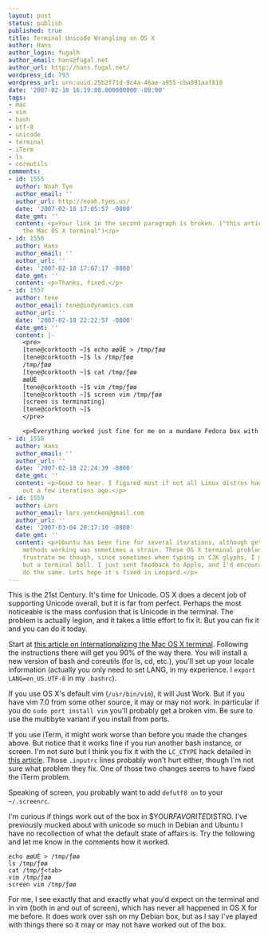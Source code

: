 ```yaml
---
layout: post
status: publish
published: true
title: Terminal Unicode Wrangling on OS X
author: Hans
author_login: fugalh
author_email: hans@fugal.net
author_url: http://hans.fugal.net/
wordpress_id: 793
wordpress_url: urn:uuid:25b2f71d-9c4a-46ae-a955-cba091aaf810
date: '2007-02-18 16:19:00.000000000 -08:00'
tags:
- mac
- vim
- bash
- utf-8
- unicode
- terminal
- iTerm
- ls
- coreutils
comments:
- id: 1555
  author: Noah Tye
  author_email: ''
  author_url: http://noah.tyes.us/
  date: '2007-02-18 17:05:57 -0800'
  date_gmt: ''
  content: <p>Your link in the second paragraph is broken. ("this article on Internationalizing
    the Mac OS X terminal")</p>
- id: 1556
  author: Hans
  author_email: ''
  author_url: ''
  date: '2007-02-18 17:07:17 -0800'
  date_gmt: ''
  content: <p>Thanks, fixed.</p>
- id: 1557
  author: tene
  author_email: tene@iodynamics.com
  author_url: ''
  date: '2007-02-18 22:22:57 -0800'
  date_gmt: ''
  content: |-
    <pre>
    [tene@corktooth ~]$ echo æøÜÉ > /tmp/ƒøø
    [tene@corktooth ~]$ ls /tmp/ƒøø
    /tmp/ƒøø
    [tene@corktooth ~]$ cat /tmp/ƒøø
    æøÜÉ
    [tene@corktooth ~]$ vim /tmp/ƒøø
    [tene@corktooth ~]$ screen vim /tmp/ƒøø
    [screen is terminating]
    [tene@corktooth ~]$
    </pre>

    <p>Everything worked just fine for me on a mundane Fedora box with xterm.</p>
- id: 1558
  author: Hans
  author_email: ''
  author_url: ''
  date: '2007-02-18 22:24:39 -0800'
  date_gmt: ''
  content: <p>Good to hear. I figured most if not all Linux distros had worked this
    out a few iterations ago.</p>
- id: 1559
  author: Lars
  author_email: lars.yencken@gmail.com
  author_url: ''
  date: '2007-03-04 20:17:10 -0800'
  date_gmt: ''
  content: <p>Ubuntu has been fine for several iterations, although getting the input
    methods working was sometimes a strain. These OS X terminal problems baffle and
    frustrate me though, since sometimes when typing in CJK glyphs, I get nothing
    but a terminal bell. I just sent feedback to Apple, and I'd encourage others to
    do the same. Lets hope it's fixed in Leopard.</p>
---
```

<p>This is the 21<super>st</super> Century. It's time for Unicode. OS X does a      decent job of supporting Unicode overall, but it is far from perfect. Perhaps   the most noticeable is the mass confusion that is Unicode in the terminal. The  problem is actually legion, and it takes a little effort to fix it. But you     can fix it and you can do it today.</p>

<p>Start at <a href="http://www.rift.dk/news.php?item.7.6">this article on Internationalizing the Mac OS X terminal</a>. Following the instructions there will get you 90%   of the way there. You will install a new version of bash and coreutils (for     ls, cd, etc.), you'll set up your locale information (actually you only need    to set LANG, in my experience. I <code>export LANG=en_US.UTF-8</code> in my <code>.bashrc</code>).</p>

<p>If you use OS X's default vim (<code>/usr/bin/vim</code>), it will Just Work. But if you    have vim 7.0 from some other source, it may or may not work. In particular if   you do <code>sudo port install vim</code> you'll probably get a broken vim. Be sure to     use the multibyte variant if you install from ports.</p>

<p>If you use iTerm, it might work worse than before you made the changes above.    But notice that it works fine if you run another bash instance, or screen. I'm  not sure but I think you fix it with the <code>LC_CTYPE</code> hack detailed in <a href="http://desp.night.pl/terminal.html">this      article</a>. Those <code>.inputrc</code> lines probably   won't hurt either, though I'm not sure what problem they fix. One of those two  changes seems to have fixed the iTerm problem.</p>

<p>Speaking of screen, you probably want to add <code>defutf8 on</code> to your <code>~/.screenrc</code>.</p>

<p>I'm curious if things work out of the box in $YOUR<em>FAVORITE</em>DISTRO. I've         previously mucked about with unicode so much in Debian and Ubuntu I have no     recollection of what the default state of affairs is. Try the following and     let me know in the comments how it worked.</p>

<pre><code>echo æøÜÉ &gt; /tmp/ƒøø
ls /tmp/ƒøø
cat /tmp/ƒ&lt;tab&gt;
vim /tmp/ƒøø
screen vim /tmp/ƒøø
</code></pre>

<p>For me, I see exactly that and exactly what you'd expect on the terminal and in  vim (both in and out of screen), which has never all happened in OS X for me    before. It does work over ssh on my Debian box, but as I say I've played with   things there so it may or may not have worked out of the box.</p>
